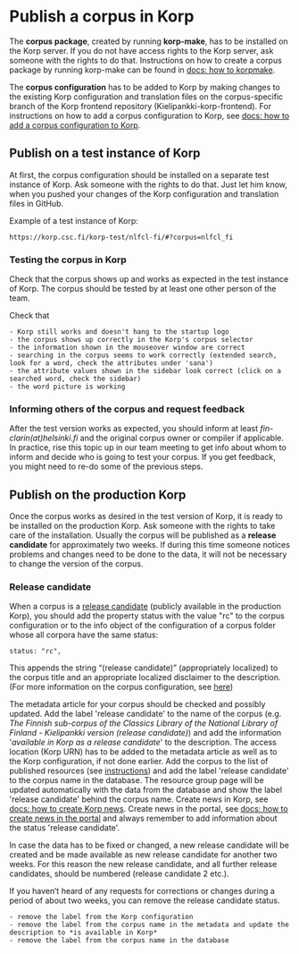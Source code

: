 # Publish a corpus in Korp
The **corpus package**, created by running **korp-make**, has to be installed on the Korp server. If you do not have access rights to the Korp server, ask someone with the rights to do that. Instructions on how to create a corpus package by running korp-make can be found in [docs: how to korpmake](howto_korpmake.md).

The **corpus configuration** has to be added to Korp by making changes to the existing Korp configuration and translation files on the corpus-specific branch of the Korp frontend repository (Kielipankki-korp-frontend). For instructions on how to add a corpus configuration to Korp, see [docs: how to add a corpus configuration to Korp](howto_korp_configuration.md). 


## Publish on a test instance of Korp
At first, the corpus configuration should be installed on a separate test instance of Korp. Ask someone with the rights to do that. Just let him know, when you pushed your changes of the Korp configuration and translation files in GitHub.

Example of a test instance of Korp:

    https://korp.csc.fi/korp-test/nlfcl-fi/#?corpus=nlfcl_fi


### Testing the corpus in Korp
Check that the corpus shows up and works as expected in the test instance of Korp. The corpus should be tested by at least one other person of the team. 

Check that

    - Korp still works and doesn't hang to the startup logo
    - the corpus shows up correctly in the Korp's corpus selector
    - the information shown in the mouseover window are correct
    - searching in the corpus seems to work correctly (extended search, look for a word, check the attributes under 'sana')
    - the attribute values shown in the sidebar look correct (click on a searched word, check the sidebar)
    - the word picture is working


### Informing others of the corpus and request feedback
After the test version works as expected, you should inform at least *fin-clarin(at)helsinki.fi* and the original corpus owner or compiler if applicable. In practice, rise this topic up in our team meeting to get info about whom to inform and decide who is going to test your corpus. If you get feedback, you might need to re-do some of the previous steps. 


## Publish on the production Korp
Once the corpus works as desired in the test version of Korp, it is ready to be installed on the production Korp. Ask someone with the rights to take care of the installation. Usually the corpus will be published as a **release candidate** for approximately two weeks. If during this time someone notices problems and changes need to be done to the data, it will not be necessary to change the version of the corpus.

### Release candidate
When a corpus is a [release candidate](http://urn.fi/urn:nbn:fi:lb-2025033101) (publicly available in the production Korp), you should add the property status with the value "rc" to the corpus configuration or to the info object of the configuration of a corpus folder whose all corpora have the same status:

    status: "rc",

This appends the string “(release candidate)” (appropriately localized) to the corpus title and an appropriate localized disclaimer to the description. (For more information on the corpus configuration, see [here](https://github.com/CSCfi/Kielipankki-korp-frontend/blob/config/master/doc/korp-corpus-config.md#corpus-status))

The metadata article for your corpus should be checked and possibly updated. Add the label 'release candidate' to the name of the corpus (e.g. *The Finnish sub-corpus of the Classics Library of the National Library of Finland - Kielipankki version (release candidate)*) and add the information '*available in Korp as a release candidate*' to the description. The access location (Korp URN) has to be added to the metadata article as well as to the Korp configuration, if not done earlier.
Add the corpus to the list of published resources (see [instructions](howto_maintain_resource_lists_database.md)) and add the label 'release candidate' to the corpus name in the database.
The resource group page will be updated automatically with the data from the database and show the label 'release candidate' behind the corpus name.
Create news in Korp, see [docs: how to create Korp news](howto_korp_news.md).
Create news in the portal, see [docs: how to create news in the portal](howto_portal_news.md) and always remember to add information about the status 'release candidate'.

In case the data has to be fixed or changed, a new release candidate will be created and be made available as new release candidate for another two weeks. For this reason the new release candidate, and all further release candidates, should be numbered (release candidate 2 etc.).

If you haven’t heard of any requests for corrections or changes during a period of about two weeks, you can remove the release candidate status.

    - remove the label from the Korp configuration
    - remove the label from the corpus name in the metadata and update the description to *is available in Korp*
    - remove the label from the corpus name in the database
    

 




